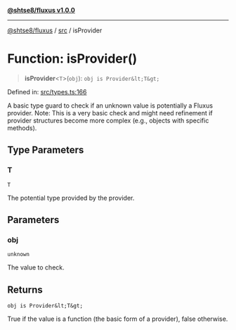 [**@shtse8/fluxus v1.0.0**](../../README.md)

***

[@shtse8/fluxus](../../README.md) / [src](../README.md) / isProvider

# Function: isProvider()

> **isProvider**\<`T`\>(`obj`): `obj is Provider&lt;T&gt;`

Defined in: [src/types.ts:166](https://github.com/shtse8/fluxus/blob/213c71c5e98d0245d85ae1e863504b6b01882dfb/src/types.ts#L166)

A basic type guard to check if an unknown value is potentially a Fluxus provider.
Note: This is a very basic check and might need refinement if provider
structures become more complex (e.g., objects with specific methods).

## Type Parameters

### T

`T`

The potential type provided by the provider.

## Parameters

### obj

`unknown`

The value to check.

## Returns

`obj is Provider&lt;T&gt;`

True if the value is a function (the basic form of a provider), false otherwise.
